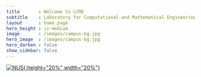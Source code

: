 ```yaml
---
title       : Welcome to LCME
subtitle    : Laboratory for Computational and Mathematical Engineering
layout      : home_page
hero_height : is-medium
image       : /images/campus-bg.jpg
hero_image  : /images/campus-bg.jpg
hero_darken : false
show_sidebar: false
---
```


[![NUS](img/NUS_logo_hr.jpg){:height="20%" width="20%"}](https://cde.nus.edu.sg)
